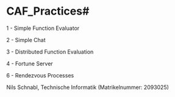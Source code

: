 # CAF_Practices#

1 - Simple Function Evaluator

2 - Simple Chat

3 - Distributed Function Evaluation

4 - Fortune Server

6 - Rendezvous Processes

Nils Schnabl, Technische Informatik (Matrikelnummer: 2093025)
